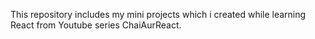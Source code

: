 This repository includes my mini projects which i created while learning React from Youtube series ChaiAurReact.